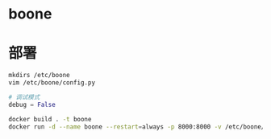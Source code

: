 # boone

# 部署
``` bash
mkdirs /etc/boone
vim /etc/boone/config.py
```

``` python
# 调试模式
debug = False
```

``` bash
docker build . -t boone
docker run -d --name boone --restart=always -p 8000:8000 -v /etc/boone/config.py boone
```

